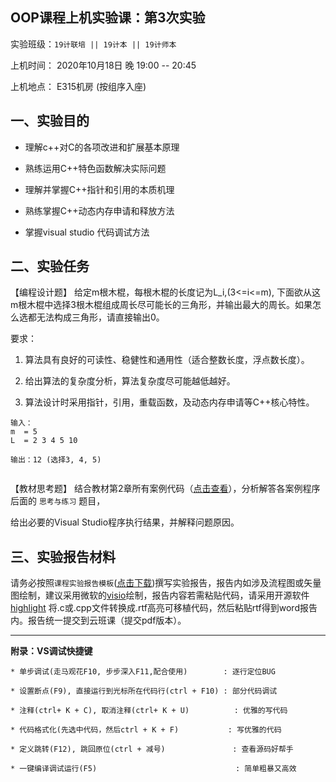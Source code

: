 **OOP课程上机实验课：第3次实验**
---

实验班级：`19计联培 || 19计本 || 19计师本`

上机时间： 2020年10月18日 晚 19:00 -- 20:45

上机地点：  E315机房 (按组序入座)


## 一、实验目的

*  理解c++对C的各项改进和扩展基本原理
 
*  熟练运用C++特色函数解决实际问题

*  理解并掌握C++指针和引用的本质机理

*  熟练掌握C++动态内存申请和释放方法

*  掌握visual studio 代码调试方法



## 二、实验任务

【编程设计题】 给定m根木棍，每根木棍的长度记为L_i,(3<=i<=m), 下面欲从这m根木棍中选择3根木棍组成周长尽可能长的三角形，并输出最大的周长。如果怎么选都无法构成三角形，请直接输出0。

要求：

1. 算法具有良好的可读性、稳健性和通用性（适合整数长度，浮点数长度）。

2. 给出算法的复杂度分析，算法复杂度尽可能越低越好。

3. 算法设计时采用指针，引用，重载函数，及动态内存申请等C++核心特性。



```
输入：
m  = 5
L  = 2 3 4 5 10
     
输出：12 (选择3, 4, 5)
 
 ```

【教材思考题】 结合教材第2章所有案例代码（[点击查看](https://github.com/tsingke/OOP_Book)），分析解答各案例程序后面的 `思考与练习` 题目，
  
  给出必要的Visual Studio程序执行结果，并解释问题原因。
  

## 三、实验报告材料

请务必按照`课程实验报告模板`([点击下载](https://github.com/tsingke/OOP_Homework/raw/master/%E3%80%8A%E9%9D%A2%E5%90%91%E5%AF%B9%E8%B1%A1%E7%A8%8B%E5%BA%8F%E8%AE%BE%E8%AE%A1%E3%80%8B%E5%AE%9E%E9%AA%8C%E6%8A%A5%E5%91%8A%E6%A8%A1%E6%9D%BF.docx))撰写实验报告，报告内如涉及流程图或矢量图绘制，建议采用微软的[visio](https://pan.baidu.com/s/1L4y1pWXcJjojZlIAQZjPAg)绘制，报告内容若需粘贴代码，请采用开源软件 [highlight](http://www.andre-simon.de/zip/highlight-setup-3.53-x64.exe) 将.c或.cpp文件转换成.rtf高亮可移植代码，然后粘贴rtf得到word报告内。报告统一提交到云班课（提交pdf版本）。

---

  **附录：VS调试快捷键**

   ```  
   * 单步调试(走马观花F10, 步步深入F11,配合使用)        : 逐行定位BUG
   
   * 设置断点(F9), 直接运行到光标所在代码行(ctrl + F10) : 部分代码调试
   
   * 注释(ctrl+ K + C), 取消注释(ctrl+ K + U)          : 优雅的写代码
   
   * 代码格式化(先选中代码，然后ctrl + K + F)           : 写优雅的代码
   
   * 定义跳转(F12), 跳回原位(ctrl + 减号)               : 查看源码好帮手
   
   * 一键编译调试运行(F5)                               : 简单粗暴又高效                      
 

   ```


